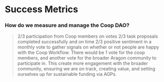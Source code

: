 # Success Metrics

### How do we measure and manage the Coop DAO?

> 2/3 participation from Coop members on votes
> 2/3 task proposals completed successfully and on time
> 2/3 positive sentiment in a monthly vote to gather signals on whether or not people are happy with the Coop Workflow. There would be 1 vote for the coop members, and another vote for the broader Aragon community to participate in. This create more engagement with the broader community, ensuring we are on track, creating value, and setting ourselves up for sustainable funding via AGPs.
